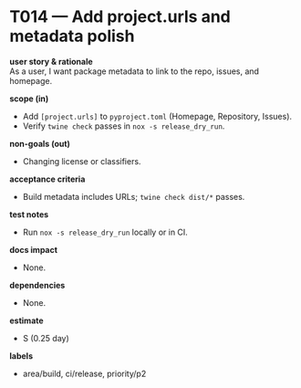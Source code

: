 # T014 — Add project.urls and metadata polish

**user story & rationale**  
As a user, I want package metadata to link to the repo, issues, and homepage.

**scope (in)**

- Add `[project.urls]` to `pyproject.toml` (Homepage, Repository, Issues).
- Verify `twine check` passes in `nox -s release_dry_run`.

**non-goals (out)**

- Changing license or classifiers.

**acceptance criteria**

- Build metadata includes URLs; `twine check dist/*` passes.

**test notes**

- Run `nox -s release_dry_run` locally or in CI.

**docs impact**

- None.

**dependencies**

- None.

**estimate**

- S (0.25 day)

**labels**

- area/build, ci/release, priority/p2
